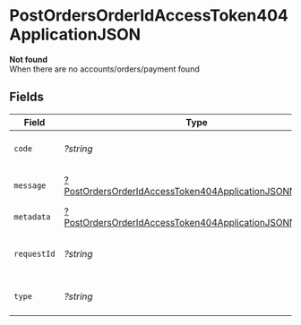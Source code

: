# PostOrdersOrderIdAccessToken404ApplicationJSON

**Not found**\
When there are no accounts/orders/payment found



## Fields

| Field                                                                                                                                        | Type                                                                                                                                         | Required                                                                                                                                     | Description                                                                                                                                  | Example                                                                                                                                      |
| -------------------------------------------------------------------------------------------------------------------------------------------- | -------------------------------------------------------------------------------------------------------------------------------------------- | -------------------------------------------------------------------------------------------------------------------------------------------- | -------------------------------------------------------------------------------------------------------------------------------------------- | -------------------------------------------------------------------------------------------------------------------------------------------- |
| `code`                                                                                                                                       | *?string*                                                                                                                                    | :heavy_minus_sign:                                                                                                                           | Code of the api error.                                                                                                                       | order-validation-error                                                                                                                       |
| `message`                                                                                                                                    | [?PostOrdersOrderIdAccessToken404ApplicationJSONMessage](../../models/operations/PostOrdersOrderIdAccessToken404ApplicationJSONMessage.md)   | :heavy_minus_sign:                                                                                                                           | Message explaining the error.                                                                                                                |                                                                                                                                              |
| `metadata`                                                                                                                                   | [?PostOrdersOrderIdAccessToken404ApplicationJSONMetadata](../../models/operations/PostOrdersOrderIdAccessToken404ApplicationJSONMetadata.md) | :heavy_minus_sign:                                                                                                                           | N/A                                                                                                                                          |                                                                                                                                              |
| `requestId`                                                                                                                                  | *?string*                                                                                                                                    | :heavy_minus_sign:                                                                                                                           | Identifier of the request.                                                                                                                   | bcc78633-cd09-4e7d-8f3b-d593fdc1439c                                                                                                         |
| `type`                                                                                                                                       | *?string*                                                                                                                                    | :heavy_minus_sign:                                                                                                                           | Type of the external error.                                                                                                                  | api-error                                                                                                                                    |